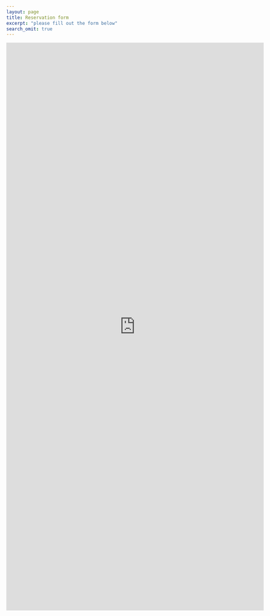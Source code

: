 ```yaml
---
layout: page
title: Reservation form
excerpt: "please fill out the form below"
search_omit: true
---
```

<iframe src="https://docs.google.com/forms/d/1choUrhpcOBQ-jkM2Vq8ztFUfn1a06Q2sbZZmXAwWwSA/viewform?embedded=true" width="680" height="1500" frameborder="0" marginheight="0" marginwidth="0">Bezig met laden...</iframe>

